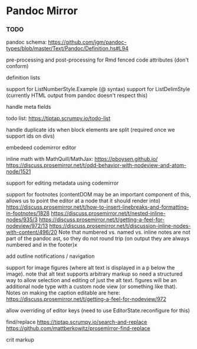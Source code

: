 # Pandoc Mirror

### TODO

pandoc schema: <https://github.com/jgm/pandoc-types/blob/master/Text/Pandoc/Definition.hs#L94>

pre-processing and post-processing for Rmd fenced code attributes (don't conform)

definition lists


support for ListNumberStyle.Example (@ syntax)
support for ListDelimStyle (currently HTML output from pandoc doesn't respect this)

handle meta fields

todo list: https://tiptap.scrumpy.io/todo-list

handle duplicate ids when block elements are split (required once we support ids on divs)

embedeed codemirror editor

inline math with MathQuill/MathJax: 
   https://pboysen.github.io/
   https://discuss.prosemirror.net/t/odd-behavior-with-nodeview-and-atom-node/1521

support for editing metadata using codemirror

support for footnotes (contentDOM may be an important component of this, allows us to 
point the editor at a node that it should render into)
  https://discuss.prosemirror.net/t/how-to-insert-linebreaks-and-formatting-in-footnotes/1828
  https://discuss.prosemirror.net/t/nested-inline-nodes/935/3
  https://discuss.prosemirror.net/t/getting-a-feel-for-nodeview/972/13
  https://discuss.prosemirror.net/t/discussion-inline-nodes-with-content/496/20
Note that numbered vs. named vs. inline notes are not part of the pandoc ast, so they 
do not round trip (on output they are always numbered and in the footer)x

add outline notifications / navigation

support for image figures (where alt text is displayed in a p below the image). note that alt text supports arbitrary markup so need a structured way to allow selection and editing of just the alt text. figures will
be an additional node type with a custom node view (or something like that). Notes on making the caption editable
are here: https://discuss.prosemirror.net/t/getting-a-feel-for-nodeview/972

allow overriding of editor keys (need to use EditorState.reconfigure for this)

find/replace
  https://tiptap.scrumpy.io/search-and-replace 
  https://github.com/mattberkowitz/prosemirror-find-replace

crit markup

